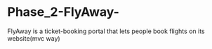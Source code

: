 # Phase_2-FlyAway-
FlyAway is a ticket-booking portal that lets people book flights on its website(mvc way)
